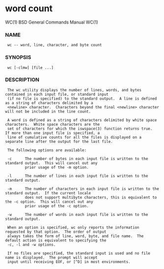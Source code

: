 # word count


WC(1)                     BSD General Commands Manual                    WC(1)

### NAME

     wc -- word, line, character, and byte count

### SYNOPSIS
     wc [-clmw] [file ...]

### DESCRIPTION

     The wc utility displays the number of lines, words, and bytes contained in each input file, or standard input
     (if no file is specified) to the standard output.  A line is defined as a string of characters delimited by a
     <newline> character.  Characters beyond the final <newline> character will not be included in the line count.

     A word is defined as a string of characters delimited by white space characters.  White space characters are the
     set of characters for which the iswspace(3) function returns true.  If more than one input file is specified, a
     line of cumulative counts for all the files is displayed on a separate line after the output for the last file.

     The following options are available:

     -c      The number of bytes in each input file is written to the standard output.  This will cancel out any
             prior usage of the -m option.

     -l      The number of lines in each input file is written to the standard output.

     -m      The number of characters in each input file is written to the standard output.  If the current locale
             does not support multibyte characters, this is equivalent to the -c option.  This will cancel out any
             prior usage of the -c option.

     -w      The number of words in each input file is written to the standard output.

     When an option is specified, wc only reports the information requested by that option.  The order of output
     always takes the form of line, word, byte, and file name.  The default action is equivalent to specifying the
     -c, -l and -w options.

     If no files are specified, the standard input is used and no file name is displayed.  The prompt will accept
     input until receiving EOF, or [^D] in most environments.
